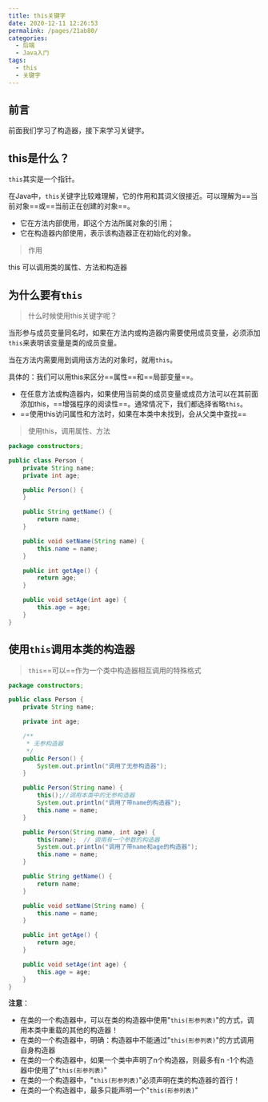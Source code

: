 ```yaml
---
title: this关键字
date: 2020-12-11 12:26:53
permalink: /pages/21ab80/
categories: 
  - 后端
  - Java入门
tags: 
  - this
  - 关键字
---
```




## 前言

前面我们学习了构造器，接下来学习关键字。

## this是什么？

`this`其实是一个指针。

在Java中，`this`关键字比较难理解，它的作用和其词义很接近。可以理解为==当前对象==或==当前正在创建的对象==。

- 它在方法内部使用，即这个方法所属对象的引用；
- 它在构造器内部使用，表示该构造器正在初始化的对象。



> 作用

this 可以调用类的属性、方法和构造器



## 为什么要有`this`

> 什么时候使用this关键字呢？

当形参与成员变量同名时，如果在方法内或构造器内需要使用成员变量，必须添加`this`来表明该变量是类的成员变量。

当在方法内需要用到调用该方法的对象时，就用`this`。

具体的：我们可以用this来区分==属性==和==局部变量==。

- 在任意方法或构造器内，如果使用当前类的成员变量或成员方法可以在其前面添加this，==增强程序的阅读性==。通常情况下，我们都选择省略`this`。
- ==使用this访问属性和方法时，如果在本类中未找到，会从父类中查找==



> 使用this，调用属性、方法

```java
package constructors;

public class Person {
    private String name;
    private int age;

    public Person() {
    }

    public String getName() {
        return name;
    }

    public void setName(String name) {
        this.name = name;
    }

    public int getAge() {
        return age;
    }

    public void setAge(int age) {
        this.age = age;
    }
}
```



## 使用`this`调用本类的构造器

> `this`==可以==作为一个类中构造器相互调用的特殊格式

~~~java
package constructors;

public class Person {
    private String name;

    private int age;

    /**
     * 无参构造器
     */
    public Person() {
        System.out.println("调用了无参构造器");
    }

    public Person(String name) {
        this();//调用本类中的无参构造器
        System.out.println("调用了带name的构造器");
        this.name = name;
    }

    public Person(String name, int age) {
        this(name);  // 调用有一个参数的构造器
        System.out.println("调用了带name和age的构造器");
        this.name = name;
    }

    public String getName() {
        return name;
    }

    public void setName(String name) {
        this.name = name;
    }

    public int getAge() {
        return age;
    }

    public void setAge(int age) {
        this.age = age;
    }
}
~~~

**注意**：

- 在类的一个构造器中，可以在类的构造器中使用"`this(形参列表)`"的方式，调用本类中重载的其他的构造器！
- 在类的一个构造器中，明确：构造器中不能通过"`this(形参列表)`"的方式调用自身构造器
- 在类的一个构造器中，如果一个类中声明了n个构造器，则最多有n -1个构造器中使用了"`this(形参列表)`"
- 在类的一个构造器中，"`this(形参列表)`"必须声明在类的构造器的首行！
- 在类的一个构造器中，最多只能声明一个"`this(形参列表)`"

